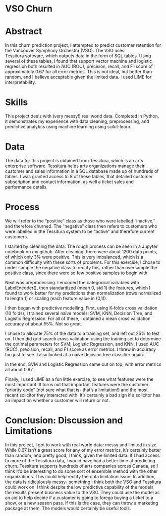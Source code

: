 # VSO Churn

# Abstract

In this churn prediction project, I attempted to predict customer retention for the Vancouver Symphony Orchestra (VSO). The VSO uses Tessitura software, which outputs data in the form of SQL tables. Using several of these tables, I found that support vector machine and logistic regression both resulted in AUC (ROC), precision, recall, and F1 score of approximately 0.67 for all error metrics. This is not ideal, but better than random, and I believe acceptable given the limited data. I used LIME for interpretability.

# Skills

This project deals with (very messy!) real world data. Completed in Python, it demonstrates my experience with data cleaning, preprocessing, and predictive analytics using machine learning using scikit-learn.

# Data

The data for this project is obtained from Tessitura, which is an arts enterprise software. Tessitura helps arts organizations manage their customer and sales information in a SQL database made up of hundreds of tables. I was granted access to 8 of these tables, that detailed customer subscription and contact information, as well a ticket sales and performance details.

# Process

We will refer to the “positive” class as those who were labelled “inactive,” and therefore churned. The “negative” class then refers to customers who were labelled in the Tessitura system to be “active” and therefore current customers.

I started by cleaning the data. The rough process can be seen in a Jupyter notebook on my github. After cleaning, there were about 1200 data points, of which only 3% were positive. This is very imbalanced, which is a common difficulty with these sorts of problems. For this exercise, I chose to under sample the negative class to rectify this, rather than oversample the positive class, since there were so few positive samples to begin with.

Next was preprocessing. I encoded the categorical variables with LabelEncoder(), then standardized (mean 0, std 1) the features, which I found to work better for my predictions than normalization (rows normalized to length 1) or scaling (each feature value in (0,1)).

I then began with predictive modelling. First, using K-folds cross validation (10 folds), I trained several naïve models: SVM, KNN, Decision Tree, and Logistic Regression. For all of these, I obtained a mean cross validation accuracy of about 55%. Not so great.

I chose to allocate 75% of the data to a training set, and left out 25% to test on. I then did grid search cross validation using the training set to determine the optimal parameters for SVM, Logistic Regression, and KNN. I used AUC (ROC), precision, recall, and F1 score as error metrics. I threw in accuracy too just to see. I also looked at a naïve decision tree classifier again.

In the end, SVM and Logistic Regression came out on top, with error metrics all about 0.67.

Finally, I used LIME as a fun little exercise, to see what features were the most important. It turns out that important features were the customer “priority code” (not sure what that is- that’s a limitation!) and the most recent solicitor they interacted with. It’s certainly a bad sign if a solicitor has an impact on whether a customer will return or not.

# Conclusion: Discussion and Limitations

In this project, I got to work with real world data: messy and limited in size. While 0.67 isn’t a great score for any of my error metrics, it’s certainly better than random, and pretty good, I think, given the limited data. If I had access to more of the Tessitura data, I would have had a better time at predicting churn. Tessitura supports hundreds of arts companies across Canada, so I think it’d be interesting to do some sort of ensemble method with the other organizations. This could help rectify the data limitation issue. In addition, the data is ridiculously messy- something I think both the VSO and Tessitura could work on. I think despite the low predictive capability of the models, the results present business value to the VSO. They could use the model as an aid to help decide if a customer is going to forego buying a ticket to a show, or a new season pass. If this is the case, they can throw a marketing package at them. The models would certainly be useful tools.

